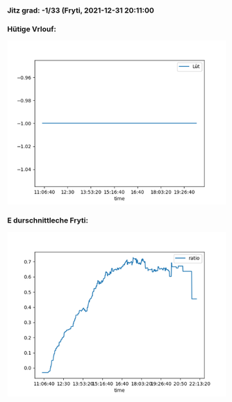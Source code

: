 ### Jitz grad: -1/33 (Fryti, 2021-12-31 20:11:00

### Hütige Vrlouf:
![Graph](Today.png)

### E durschnittleche Fryti:
![Graph](Fryti.png)